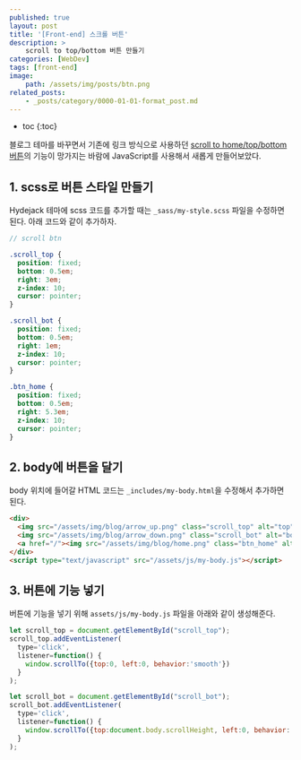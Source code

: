 ```yaml
---
published: true
layout: post
title: '[Front-end] 스크롤 버튼'
description: >
    scroll to top/bottom 버튼 만들기
categories: [WebDev]
tags: [front-end]
image:
    path: /assets/img/posts/btn.png
related_posts:
    - _posts/category/0000-01-01-format_post.md
---
```

* toc
{:toc}

블로그 테마를 바꾸면서 기존에 링크 방식으로 사용하던 [scroll to home/top/bottom 버튼](/webdev/blog_customizing/#2-단축-버튼-만들기)의 기능이 망가지는 바람에 JavaScript를 사용해서 새롭게 만들어보았다.  

## 1. scss로 버튼 스타일 만들기

Hydejack 테마에 scss 코드를 추가할 때는 `_sass/my-style.scss` 파일을 수정하면 된다. 아래 코드와 같이 추가하자.  

```scss
// scroll btn

.scroll_top {
  position: fixed;
  bottom: 0.5em;
  right: 3em;
  z-index: 10;
  cursor: pointer;
}

.scroll_bot {
  position: fixed;
  bottom: 0.5em;
  right: 1em;
  z-index: 10;
  cursor: pointer;
}

.btn_home {
  position: fixed;
  bottom: 0.5em;
  right: 5.3em;
  z-index: 10;
  cursor: pointer;
}
```

## 2. body에 버튼을 달기

body 위치에 들어갈 HTML 코드는 `_includes/my-body.html`을 수정해서 추가하면 된다.  

```html
<div>
  <img src="/assets/img/blog/arrow_up.png" class="scroll_top" alt="top" id="scroll_top">
  <img src="/assets/img/blog/arrow_down.png" class="scroll_bot" alt="bottom" id="scroll_bot">
  <a href="/"><img src="/assets/img/blog/home.png" class="btn_home" alt="home"></a>
</div>
<script type="text/javascript" src="/assets/js/my-body.js"></script>
```

## 3. 버튼에 기능 넣기

버튼에 기능을 넣기 위해 `assets/js/my-body.js` 파일을 아래와 같이 생성해준다.  

```javascript
let scroll_top = document.getElementById("scroll_top");
scroll_top.addEventListener(
  type='click',
  listener=function() {
    window.scrollTo({top:0, left:0, behavior:'smooth'})
  }
);

let scroll_bot = document.getElementById("scroll_bot");
scroll_bot.addEventListener(
  type='click',
  listener=function() {
    window.scrollTo({top:document.body.scrollHeight, left:0, behavior:'smooth'})
  }
);
```